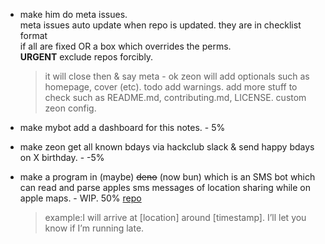 - make him do meta issues.
  <br />meta issues auto update when repo is updated.
  they are in checklist format
  <br />if all are fixed OR a box which overrides the perms.
  <br /> **URGENT** exclude repos forcibly.

  > it will close then & say meta - ok
  > zeon will add optionals such as homepage, cover (etc).
  > todo add warnings.
  > add more stuff to check such as README.md, contributing.md, LICENSE. custom zeon config.

- make mybot add a dashboard for this notes. - 5%
- make zeon get all known bdays via hackclub slack & send happy bdays on X birthday. - -5%
- make a program in (maybe) ~~deno~~ (now bun) which is an SMS bot which can read and parse apples sms messages of location sharing while on apple maps. - WIP. 50% [repo](https://github.com/NeonGamerBot-QK/apple-maps-stats)
  > example:I will arrive at [location] around [timestamp]. I’ll let you know if I’m running late.
